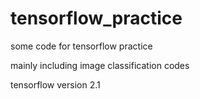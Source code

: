 # tensorflow_practice
some code for tensorflow practice

mainly including image classification codes

tensorflow version 2.1
